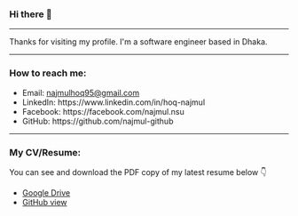 ### Hi there 👋
---
<span class="border-bottom"></span>
<p>Thanks for visiting my profile. I'm a software engineer based in Dhaka.</p>

---
### How to reach me:
<ul>
  <li>Email: <a href= "" >najmulhoq95@gmail.com</a> </li>
  <li>LinkedIn: https://www.linkedin.com/in/hoq-najmul</li>
  <li>Facebook: https://facebook.com/najmul.nsu</li>
<!--   <li>Blog: https://dev.to/najmul</li> -->
<!--   <li>Twitter: https://twitter.com/najmul</li> -->
  <li>GitHub: https://github.com/najmul-github</li>
</ul>

---
### My CV/Resume:
You can see and download the PDF copy of my latest resume below 👇
<ul>
  <li><a href="https://drive.google.com/file/d/1znGq9Qf3-3_17YNniCB6dB-95m_v-vTF/view?usp=sharing">Google Drive</a></li>
  <li> <a href="https://github.com/najmul-github/resume/blob/f547e95cf16be43ab3a7d8d0241b3a78038ff008/Najmul%20Hoq.pdf">GitHub view</a></li>
</ul>

<!--
**najmul-github/najmul-github** is a ✨ _special_ ✨ repository because its `README.md` (this file) appears on your GitHub profile.

Here are some ideas to get you started:

- 🔭 I’m currently working on ...
- 🌱 I’m currently learning ...
- 👯 I’m looking to collaborate on ...
- 🤔 I’m looking for help with ...
- 💬 Ask me about ...
- 📫 How to reach me: ...
- 😄 Pronouns: ...
- ⚡ Fun fact: ...
-->
